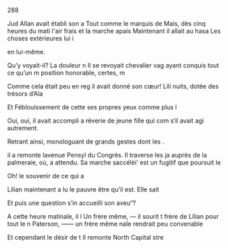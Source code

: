 288

Jud Allan avait établi son a
Tout comme le marquis de
Mais, dès cinq heures du mati
l'air frais et la marche apais
Maintenant il allait au hasa
Les choses extérieures lui i

en lui-même.

Qu’y voyait-il? La douleur n
Il se revoyait chevalier vag
ayant conquis tout ce qu’un m
position honorable, certes, m

Comme cela était peu en reg
il avait donné son cœur! Lili
nuits, dotée des trésors d’Ala

Et Féblouissement de cette
ses propres yeux comme plus l

Oui, oui, il avait accompli a
rêverie de jeune fille qui com
s‘il avait agi autrement.

Retrant ainsi, monologuant
de grands gestes dont les .

il a remonte lavenue Pensyl
du Congrès. Il traverse les ja
auprès de la palmeraie, où, a
attendu. Sa marche saccélèi‘
est un fugitif que poursuit le

Oh! le souvenir de ce qui a

Lilian maintenant a lu le
pauvre être qu’il est. Elle sait

Et puis une question s’in
accueilli son aveu“?

A cette heure matinale, il l
Un frère même, — il sourit t
frère de Lilian pour tout le n
Paterson, —— un frère même
nale rendrait peu convenable

Et cependant le désir de t
Il remonte North Capital stre


